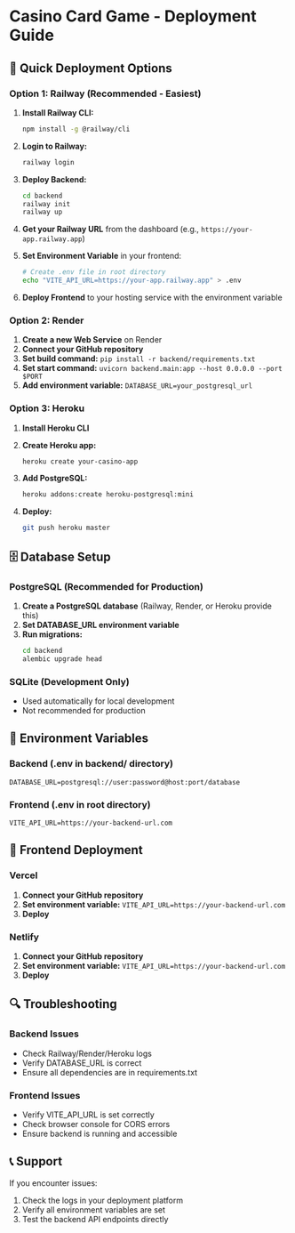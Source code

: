 # Casino Card Game - Deployment Guide

## 🚀 Quick Deployment Options

### Option 1: Railway (Recommended - Easiest)

1. **Install Railway CLI:**
   ```bash
   npm install -g @railway/cli
   ```

2. **Login to Railway:**
   ```bash
   railway login
   ```

3. **Deploy Backend:**
   ```bash
   cd backend
   railway init
   railway up
   ```

4. **Get your Railway URL** from the dashboard (e.g., `https://your-app.railway.app`)

5. **Set Environment Variable** in your frontend:
   ```bash
   # Create .env file in root directory
   echo "VITE_API_URL=https://your-app.railway.app" > .env
   ```

6. **Deploy Frontend** to your hosting service with the environment variable

### Option 2: Render

1. **Create a new Web Service** on Render
2. **Connect your GitHub repository**
3. **Set build command:** `pip install -r backend/requirements.txt`
4. **Set start command:** `uvicorn backend.main:app --host 0.0.0.0 --port $PORT`
5. **Add environment variable:** `DATABASE_URL=your_postgresql_url`

### Option 3: Heroku

1. **Install Heroku CLI**
2. **Create Heroku app:**
   ```bash
   heroku create your-casino-app
   ```

3. **Add PostgreSQL:**
   ```bash
   heroku addons:create heroku-postgresql:mini
   ```

4. **Deploy:**
   ```bash
   git push heroku master
   ```

## 🗄️ Database Setup

### PostgreSQL (Recommended for Production)

1. **Create a PostgreSQL database** (Railway, Render, or Heroku provide this)
2. **Set DATABASE_URL environment variable**
3. **Run migrations:**
   ```bash
   cd backend
   alembic upgrade head
   ```

### SQLite (Development Only)

- Used automatically for local development
- Not recommended for production

## 🔧 Environment Variables

### Backend (.env in backend/ directory)
```
DATABASE_URL=postgresql://user:password@host:port/database
```

### Frontend (.env in root directory)
```
VITE_API_URL=https://your-backend-url.com
```

## 🚀 Frontend Deployment

### Vercel
1. **Connect your GitHub repository**
2. **Set environment variable:** `VITE_API_URL=https://your-backend-url.com`
3. **Deploy**

### Netlify
1. **Connect your GitHub repository**
2. **Set environment variable:** `VITE_API_URL=https://your-backend-url.com`
3. **Deploy**

## 🔍 Troubleshooting

### Backend Issues
- Check Railway/Render/Heroku logs
- Verify DATABASE_URL is correct
- Ensure all dependencies are in requirements.txt

### Frontend Issues
- Verify VITE_API_URL is set correctly
- Check browser console for CORS errors
- Ensure backend is running and accessible

## 📞 Support

If you encounter issues:
1. Check the logs in your deployment platform
2. Verify all environment variables are set
3. Test the backend API endpoints directly